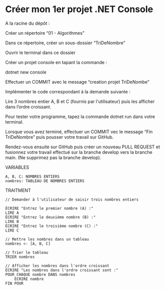 # Créer mon 1er projet .NET Console
A la racine du dépôt :

Créer un répertoire “01 - Algorithmes”

Dans ce répertoire, créer un sous-dossier “TriDeNombre”

Ouvrir le terminal dans ce dossier

Créer un projet console en tapant la commande :

dotnet new console

Effectuer un COMMIT avec le message “creation projet TriDeNombe”

Implémenter le code correspondant à la demande suivante :

Lire 3 nombres entier A, B et C (fournis par l'utilisateur) puis les afficher dans l’ordre croissant.

Pour tester votre programme, tapez la commande dotnet run dans votre terminal.

Lorsque vous avez terminé, effectuer un COMMIT vec le message “Fin TriDeNombre” puis pousser votre travail sur GitHub.

Rendez-vous ensuite sur GitHub puis créer un nouveau PULL REQUEST et fusionnez votre travail effectué sur la branche develop vers la branche main. (Ne supprimez pas la branche develop).

VARIABLES

    A, B, C: NOMBRES ENTIERS
    nombres: TABLEAU DE NOMBRES ENTIERS

TRAITMENT

    // Demander à l'utilisateur de saisir trois nombres entiers
    
    ÉCRIRE "Entrez le premier nombre (A) :"
    LIRE A
    ÉCRIRE "Entrez le deuxième nombre (B) :"
    LIRE B
    ÉCRIRE "Entrez le troisième nombre (C) :"
    LIRE C

    // Mettre les nombres dans un tableau
    nombres <- [A, B, C]

    // Trier le tableau
    TRIER nombres

    // Afficher les nombres dans l'ordre croissant
    ÉCRIRE "Les nombres dans l'ordre croissant sont :"
    POUR CHAQUE nombre DANS nombres
        ÉCRIRE nombre
    FIN POUR
